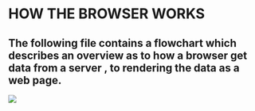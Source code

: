 # HOW THE BROWSER WORKS
## The following file contains a flowchart which describes an overview as to how a browser get data from a server , to rendering the data as a web page.

<img src="media/week1-part1.png.jpg">
